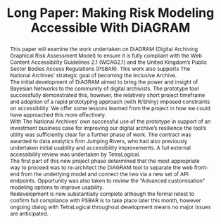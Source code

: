 ---
abstract: This paper will examine the work undertaken on DiAGRAM (Digital Archiving
  Graphical Risk Assessment Model) to ensure it is fully compliant with the Web Content
  Accessibility Guidelines 2.1 (WCAG2.1) and the United Kingdom’s Public Sector Bodies
  Access Regulations (PSBAR). This work also supports The National Archives’ strategic
  goal of becoming the Inclusive Archive.<br />The initial development of DiAGRAM
  aimed to bring the power and insight of Bayesian Networks to the community of digital
  archivists. The prototype tool successfully demonstrated this, however, the relatively
  short project timeframe and adoption of a rapid prototyping approach (with R/Shiny)
  imposed constraints on accessibility. We offer some lessons learned from the project
  in how we could have approached this more effectively.<br />With The National Archives’
  own successful use of the prototype in support of an investment business case for
  improving our digital archive’s resilience the tool’s utility was sufficiently clear
  for a further phase of work. The contract was awarded to data analytics firm Jumping
  Rivers, who had also previously undertaken initial usability and accessibility improvements.
  A full external accessibility review was undertaken by TetraLogical.<br />The first
  part of this new project phase determined that the most appropriate way to proceed
  was to re-architect the DiAGRAM tool to separate the web front-end from the underlying
  model and connect the two via a new set of API endpoints. Opportunity was also taken
  to review the “Advanced customisation” modeling options to improve usability.<br
  />Redevelopment is now substantially complete although the formal retest to confirm
  full compliance with PSBAR is to take place later this month, however ongoing dialog
  with TetraLogical throughout development means no major issues are anticipated.<br
  />
creators:
- Underdown, David
date: null
document_url: https://az659834.vo.msecnd.net/eventsairwesteuprod/production-inconference-public/4b0f508ff4de4fd59343aa25483ac96a
grand_parent: iPRES
institutions:
- The National Archives (UK)
keywords:
- web accessibility
- risk modeling
landing_page_url: null
language: eng
layout: publication
license: CC-BY 4.0 International
notes_url: null
parent: iPRES 2022
presentation_url: null
publication_type: long paper
size: null
source_name: iPRES
title: 'Long Paper: Making Risk Modeling Accessible With DiAGRAM'
year: 2022
---